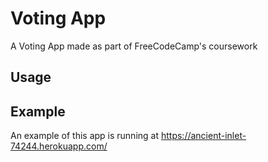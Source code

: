 # Voting App

A Voting App made as part of FreeCodeCamp's coursework

## Usage



## Example

An example of this app is running at https://ancient-inlet-74244.herokuapp.com/
